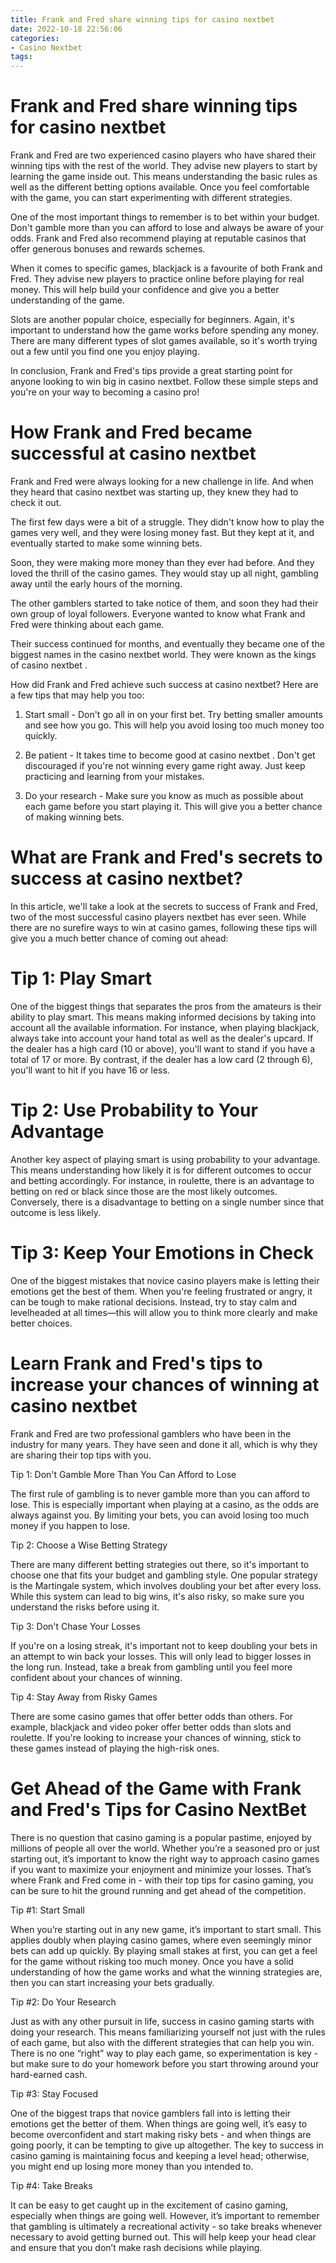 ```yaml
---
title: Frank and Fred share winning tips for casino nextbet 
date: 2022-10-18 22:56:06
categories:
- Casino Nextbet
tags:
---
```



#  Frank and Fred share winning tips for casino nextbet 

Frank and Fred are two experienced casino players who have shared their winning tips with the rest of the world. They advise new players to start by learning the game inside out. This means understanding the basic rules as well as the different betting options available. Once you feel comfortable with the game, you can start experimenting with different strategies.

One of the most important things to remember is to bet within your budget. Don't gamble more than you can afford to lose and always be aware of your odds. Frank and Fred also recommend playing at reputable casinos that offer generous bonuses and rewards schemes.

When it comes to specific games, blackjack is a favourite of both Frank and Fred. They advise new players to practice online before playing for real money. This will help build your confidence and give you a better understanding of the game.

Slots are another popular choice, especially for beginners. Again, it's important to understand how the game works before spending any money. There are many different types of slot games available, so it's worth trying out a few until you find one you enjoy playing.

In conclusion, Frank and Fred's tips provide a great starting point for anyone looking to win big in casino nextbet. Follow these simple steps and you're on your way to becoming a casino pro!

#  How Frank and Fred became successful at casino nextbet 

Frank and Fred were always looking for a new challenge in life. And when they heard that casino nextbet was starting up, they knew they had to check it out.

The first few days were a bit of a struggle. They didn't know how to play the games very well, and they were losing money fast. But they kept at it, and eventually started to make some winning bets.

Soon, they were making more money than they ever had before. And they loved the thrill of the casino games. They would stay up all night, gambling away until the early hours of the morning.

The other gamblers started to take notice of them, and soon they had their own group of loyal followers. Everyone wanted to know what Frank and Fred were thinking about each game.

Their success continued for months, and eventually they became one of the biggest names in the casino nextbet world. They were known as the kings of casino nextbet .


 How did Frank and Fred achieve such success at casino nextbet? Here are a few tips that may help you too:

1) Start small - Don't go all in on your first bet. Try betting smaller amounts and see how you go. This will help you avoid losing too much money too quickly.

2) Be patient - It takes time to become good at casino nextbet . Don't get discouraged if you're not winning every game right away. Just keep practicing and learning from your mistakes.

3) Do your research - Make sure you know as much as possible about each game before you start playing it. This will give you a better chance of making winning bets.

#  What are Frank and Fred's secrets to success at casino nextbet? 

In this article, we'll take a look at the secrets to success of Frank and Fred, two of the most successful casino players nextbet has ever seen. While there are no surefire ways to win at casino games, following these tips will give you a much better chance of coming out ahead: 

# Tip 1: Play Smart

One of the biggest things that separates the pros from the amateurs is their ability to play smart. This means making informed decisions by taking into account all the available information. For instance, when playing blackjack, always take into account your hand total as well as the dealer's upcard. If the dealer has a high card (10 or above), you'll want to stand if you have a total of 17 or more. By contrast, if the dealer has a low card (2 through 6), you'll want to hit if you have 16 or less.

# Tip 2: Use Probability to Your Advantage

Another key aspect of playing smart is using probability to your advantage. This means understanding how likely it is for different outcomes to occur and betting accordingly. For instance, in roulette, there is an advantage to betting on red or black since those are the most likely outcomes. Conversely, there is a disadvantage to betting on a single number since that outcome is less likely.

# Tip 3: Keep Your Emotions in Check

One of the biggest mistakes that novice casino players make is letting their emotions get the best of them. When you're feeling frustrated or angry, it can be tough to make rational decisions. Instead, try to stay calm and levelheaded at all times—this will allow you to think more clearly and make better choices.

#  Learn Frank and Fred's tips to increase your chances of winning at casino nextbet 

Frank and Fred are two professional gamblers who have been in the industry for many years. They have seen and done it all, which is why they are sharing their top tips with you.

Tip 1: Don't Gamble More Than You Can Afford to Lose

The first rule of gambling is to never gamble more than you can afford to lose. This is especially important when playing at a casino, as the odds are always against you. By limiting your bets, you can avoid losing too much money if you happen to lose.

Tip 2: Choose a Wise Betting Strategy

There are many different betting strategies out there, so it's important to choose one that fits your budget and gambling style. One popular strategy is the Martingale system, which involves doubling your bet after every loss. While this system can lead to big wins, it's also risky, so make sure you understand the risks before using it.

Tip 3: Don't Chase Your Losses

If you're on a losing streak, it's important not to keep doubling your bets in an attempt to win back your losses. This will only lead to bigger losses in the long run. Instead, take a break from gambling until you feel more confident about your chances of winning.

Tip 4: Stay Away from Risky Games

There are some casino games that offer better odds than others. For example, blackjack and video poker offer better odds than slots and roulette. If you're looking to increase your chances of winning, stick to these games instead of playing the high-risk ones.

#  Get Ahead of the Game with Frank and Fred's Tips for Casino NextBet

There is no question that casino gaming is a popular pastime, enjoyed by millions of people all over the world. Whether you’re a seasoned pro or just starting out, it’s important to know the right way to approach casino games if you want to maximize your enjoyment and minimize your losses. That’s where Frank and Fred come in - with their top tips for casino gaming, you can be sure to hit the ground running and get ahead of the competition.

Tip #1: Start Small

When you’re starting out in any new game, it’s important to start small. This applies doubly when playing casino games, where even seemingly minor bets can add up quickly. By playing small stakes at first, you can get a feel for the game without risking too much money. Once you have a solid understanding of how the game works and what the winning strategies are, then you can start increasing your bets gradually.

Tip #2: Do Your Research

Just as with any other pursuit in life, success in casino gaming starts with doing your research. This means familiarizing yourself not just with the rules of each game, but also with the different strategies that can help you win. There is no one “right” way to play each game, so experimentation is key - but make sure to do your homework before you start throwing around your hard-earned cash.

Tip #3: Stay Focused

One of the biggest traps that novice gamblers fall into is letting their emotions get the better of them. When things are going well, it’s easy to become overconfident and start making risky bets - and when things are going poorly, it can be tempting to give up altogether. The key to success in casino gaming is maintaining focus and keeping a level head; otherwise, you might end up losing more money than you intended to.

Tip #4: Take Breaks

It can be easy to get caught up in the excitement of casino gaming, especially when things are going well. However, it’s important to remember that gambling is ultimately a recreational activity - so take breaks whenever necessary to avoid getting burned out. This will help keep your head clear and ensure that you don’t make rash decisions while playing.